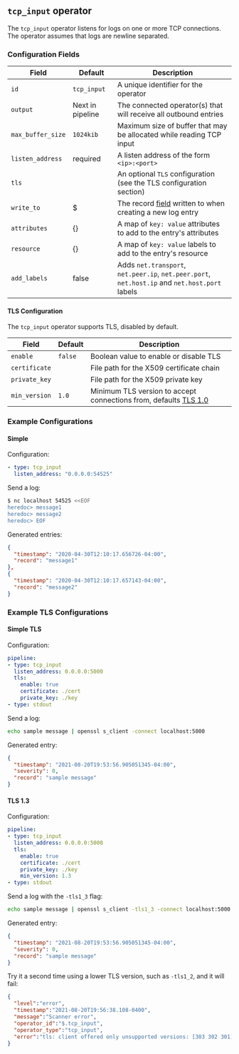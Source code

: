 ## `tcp_input` operator

The `tcp_input` operator listens for logs on one or more TCP connections. The operator assumes that logs are newline separated.

### Configuration Fields

| Field             | Default          | Description                                                                       |
| ---               | ---              | ---                                                                               |
| `id`              | `tcp_input`      | A unique identifier for the operator                                              |
| `output`          | Next in pipeline | The connected operator(s) that will receive all outbound entries                  |
| `max_buffer_size` | `1024kib`        | Maximum size of buffer that may be allocated while reading TCP input              |
| `listen_address`  | required         | A listen address of the form `<ip>:<port>`                                        |
| `tls`             |                  | An optional `TLS` configuration (see the TLS configuration section)               |
| `write_to`        | $                | The record [field](/docs/types/field.md) written to when creating a new log entry |
| `attributes`      | {}               | A map of `key: value` attributes to add to the entry's attributes                         |
| `resource`        | {}               | A map of `key: value` labels to add to the entry's resource                       |
| `add_labels`      | false            | Adds `net.transport`, `net.peer.ip`, `net.peer.port`, `net.host.ip` and `net.host.port` labels |

#### TLS Configuration

The `tcp_input` operator supports TLS, disabled by default.

| Field             | Default          | Description                               |
| ---               | ---              | ---                                       |
| `enable`          | `false`          | Boolean value to enable or disable TLS    |
| `certificate`     |                  | File path for the X509 certificate chain  |
| `private_key`     |                  | File path for the X509 private key        |
| `min_version`     | `1.0`            | Minimum TLS version to accept connections from, defaults [TLS 1.0](https://pkg.go.dev/crypto/tls#Config)


### Example Configurations

#### Simple

Configuration:
```yaml
- type: tcp_input
  listen_address: "0.0.0.0:54525"
```

Send a log:
```bash
$ nc localhost 54525 <<EOF
heredoc> message1
heredoc> message2
heredoc> EOF
```

Generated entries:
```json
{
  "timestamp": "2020-04-30T12:10:17.656726-04:00",
  "record": "message1"
},
{
  "timestamp": "2020-04-30T12:10:17.657143-04:00",
  "record": "message2"
}
```

### Example TLS Configurations

#### Simple TLS

Configuration:
```yaml
pipeline:
- type: tcp_input
  listen_address: 0.0.0.0:5000
  tls:
    enable: true
    certificate: ./cert
    private_key: ./key
- type: stdout
```

Send a log:
```bash
echo sample message | openssl s_client -connect localhost:5000
```

Generated entry:
```json
{
  "timestamp": "2021-08-20T19:53:56.905051345-04:00",
  "severity": 0,
  "record": "sample message"
}
```

#### TLS 1.3

Configuration:
```yaml
pipeline:
- type: tcp_input
  listen_address: 0.0.0.0:5000
  tls:
    enable: true
    certificate: ./cert
    private_key: ./key
    min_version: 1.3
- type: stdout
```

Send a log with the `-tls1_3` flag:
```bash
echo sample message | openssl s_client -tls1_3 -connect localhost:5000
```

Generated entry:
```json
{
  "timestamp": "2021-08-20T19:53:56.905051345-04:00",
  "severity": 0,
  "record": "sample message"
}
```

Try it a second time using a lower TLS version, such as `-tls1_2`, and it will fail:
```json
{
  "level":"error",
  "timestamp":"2021-08-20T19:56:38.108-0400",
  "message":"Scanner error",
  "operator_id":"$.tcp_input",
  "operator_type":"tcp_input",
  "error":"tls: client offered only unsupported versions: [303 302 301]"
}
```